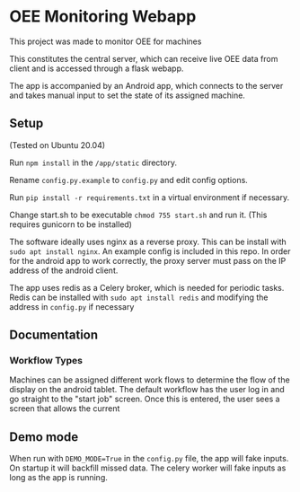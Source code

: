 # OEE Monitoring Webapp

This project was made to monitor OEE for machines

This constitutes the central server, which can receive live OEE data from client and is accessed through a flask webapp.

The app is accompanied by an Android app, which connects to the server and takes manual input to set the state of its assigned machine.


## Setup
(Tested on Ubuntu 20.04)

Run `npm install` in the `/app/static` directory.

Rename `config.py.example` to `config.py` and edit config options.

Run `pip install -r requirements.txt` in a virtual environment if necessary.

Change start.sh to be executable `chmod 755 start.sh` and run it.
(This requires gunicorn to be installed)

The software ideally uses nginx as a reverse proxy. This can be install with `sudo apt install nginx`. An example config is included in this repo. In order for the android app to work correctly, the proxy server must pass on the IP address of the android client. 

The app uses redis as a Celery broker, which is needed for periodic tasks. Redis can be installed with `sudo apt install redis` and modifying the address in `config.py` if necessary


## Documentation

### Workflow Types

Machines can be assigned different work flows to determine the flow of the display on the android tablet. 
The default workflow has the user log in and go straight to the "start job" screen. Once this is entered, the user sees a screen that allows the current 

## Demo mode

When run with `DEMO_MODE=True` in the `config.py` file, the app will fake inputs. On startup it will backfill missed data. The celery worker will fake inputs as long as the app is running.

